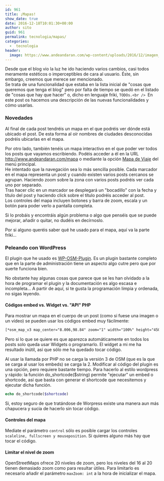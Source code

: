 ```yaml
---
id: 961
title: ¡Mapas!
show_date: true
date: 2016-12-18T10:01:30+00:00
author: sito
guid: 961
permalink: tecnologia/mapas/
categories:
  -  tecnologia
header:
  image: https://www.andeandaran.com/wp-content/uploads/2016/12/imagen_mapa_web_codigo-1170x449.jpg
---
```


  Desde que el blog vio la luz he ido haciendo varios cambios, casi todos meramente estéticos o imperceptibles de cara al usuario. Éste, sin embargo, creemos que merece ser mencionado.<br /> Se trata de una funcionalidad que estaba en la lista inicial de "cosas que queremos que tenga el blog" pero por falta de tiempo se quedó en el listado de "cosas que hay que hacer" o, dicho en lenguaje friki, `TODOs.<br /> `En este post os hacemos una descripción de las nuevas funcionalidades y cómo usarlas.<!--more-->


### Novedades

  Al final de cada post tendréis un mapa en el que podréis ver dónde está ubicado el post. De esta forma al oír nombres de ciudades desconocidas podréis ubicarlas en el mapa.



  Por otro lado, también tenéis un mapa interactivo en el que poder ver todos los posts que vayamos escribiendo. Podéis acceder a él en la URL <a href="http://www.andeandaran.com/mapa">http://www.andeandaran.com/mapa</a> o mediante la opción <a href="http://www.andeandaran.com/mapa">Mapa de Viaje</a> del menú principal.<br /> He intentado que la navegación sea lo más sencilla posible. Cada marcador en el mapa representa un post y cuando existen varios posts cercanos se agrupan. Haciendo zoom sobre la zona con varios posts podréis ver cada uno por separado.<br /> Tras hacer clic en un marcador se desplegará un "bocadillo" con la fecha y título del post y haciendo click sobre el título podréis acceder al post.<br /> Los controles del mapa incluyen botones y barra de zoom, escala y un botón para poder verlo a pantalla completa.



  Si lo probáis y encontráis algún problema o algo que penséis que se puede mejorar, añadir o quitar, no dudéis en decírnoslo.



  Por si alguno queréis saber qué he usado para el mapa, aquí va la parte friki...


### Peleando con WordPress

  El plugin que he usado es <a href="https://wordpress.org/plugins/osm/" target="_blank">WP-OSM-Plugin</a>. Es un plugin bastante completo que en la parte de administración tiene un aspecto algo cutre pero que por suerte funciona bien.



  No obstante hay algunas cosas que parece que se les han olvidado a la hora de programar el plugin y la documentación es algo escasa e incompleta... A partir de aquí, si te gusta la programación limpia y ordenada, no sigas leyendo.

#### Códigos embed vs. Widget vs. "API" PHP

  Para mostrar un mapa en el cuerpo de un post (como si fuese una imagen o un vídeo) se pueden usar los códigos embed muy fácilmente:


```html
[*osm_map_v3 map_center="8.006,98.84" zoom="1" width="100%" height="450" control=".... ]
```

  Pero si lo que se quiere es que aparezca automáticamente en todos los posts solo queda usar Widgets o programarlo.
  El widget a mi me ha resultado inútil, así que sólo me ha quedado tocar código.

  Al usar la llamada por PHP no se carga la versión 3 de OSM  (que es la que se carga al usar los embeds) se carga la 2. Modificar al código del plugin es una opción, pero requiere bastante tiempo.
  Para hacerlo al estilo wordpress y rápido: la función do_shortcode($string) permite "ejecutar" un embed o shortcode, así que basta con generar el shortcode que necesitemos y ejecutar dicha función.


```php
echo do_shortcode($shortcode)
```



  Si, estoy seguro de que tratándose de Worpress existe una manera aun más chapucera y sucia de hacerlo sin tocar código.


#### Controles del mapa

  Mediate el parámetro `control` sólo es posible cargar los controles `scaleline, fullscreen y mouseposition`. Si quieres alguno más hay que tocar el código.


#### Limitar el nivel de zoom

  OpenStreetMaps ofrece 20 niveles de zoom, pero los niveles del 16 al 20 tienen demasiado zoom como para resultar útiles. Para limitarlo es necesario añadir el parámetro `maxZoom: int` a la hora de inicializar el mapa.

